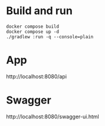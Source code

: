 # Build and run
```
docker compose build
docker compose up -d
./gradlew :run -q --console=plain
```

# App
http://localhost:8080/api

# Swagger
http://localhost:8080/swagger-ui.html
